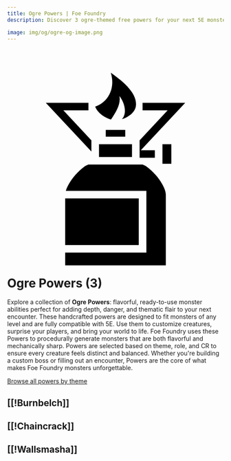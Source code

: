 ```yaml
---
title: Ogre Powers | Foe Foundry
description: Discover 3 ogre-themed free powers for your next 5E monster.

image: img/og/ogre-og-image.png
---
```


# <span class="inline-icon" aria-hidden="true"><svg xmlns="http://www.w3.org/2000/svg" viewBox="0 0 512 512"><path d="M244.8 32c11.2 35.25-4.8 69-36.8 80 4.4 13.1 21 26.2 37.4 30.5 12.2-17.7 23.6-37.4 19.9-55.32 12.5 15.62 18.5 41.02 6 54.42 15.3-4.6 30.2-15.5 32.7-29.6 5.7-32.68-36.3-64-59.2-80zM91.24 103 199 218.1v-26.4L132.8 121H192v-18H91.24zM320 103v18h59.2L313 191.7V233h36v-18h-33.1l104.9-112H320zm-87 64v16h46v-16h-46zm-16 34v30h78v-30h-78zm150 0v46h21v-46h-21zm-175 48c.5 0-5.3 1.7-11.4 6.2-6.1 4.5-13.2 11.2-19.8 18.7-10.3 11.7-18.8 25.9-22.2 37.1H329v146H137v30h238V320c0-11.5-10.5-31-23.8-46.1-6.6-7.5-13.7-14.2-19.8-18.7-6.1-4.5-11.9-6.2-11.4-6.2H192zm-55 80v110h174V329H137z"/></svg></span> Ogre Powers (3)

Explore a collection of **Ogre Powers**: flavorful, ready-to-use monster abilities perfect for adding depth, danger, and thematic flair to your next encounter. These handcrafted powers are designed to fit monsters of any level and are fully compatible with 5E. Use them to customize creatures, surprise your players, and bring your world to life. Foe Foundry uses these Powers to procedurally generate monsters that are both flavorful and mechanically sharp. Powers are selected based on theme, role, and CR to ensure every creature feels distinct and balanced. Whether you're building a custom boss or filling out an encounter, Powers are the core of what makes Foe Foundry monsters unforgettable.  

  
[Browse all powers by theme](all.md)

[[!Burnbelch]]
---

[[!Chaincrack]]
---

[[!Wallsmasha]]
---
